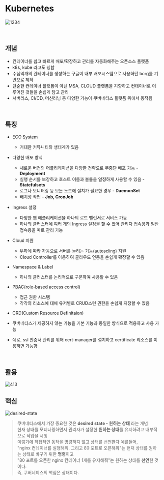 # Kubernetes
![1234](https://user-images.githubusercontent.com/80312713/152518413-262528d5-3212-418b-ba1b-26795a21b474.PNG)

<br>

## 개념
* 컨테이너를 쉽고 빠르게 배포/확장하고 관리를 자동화해주는 오픈소스 플랫폼
* k8s, kube 라고도 칭함
* 수십억개의 컨테이너를 생성하는 구글이 내부 배포시스템으로 사용하던 borg를 기반으로 제작
* 단순한 컨테이너 플랫폼이 아닌 MSA, CLOUD 플랫폼을 지향하고 컨테이너로 이루어진 것들을 손쉽게 담고 관리
* 서버리스, CI/CD, 머신러닝 등 다양한 기능이 쿠버네티스 플랫폼 위에서 동작됨

<br>

## 특징
* ECO System
  * 거대한 커뮤니티와 생태계가 있음

* 다양한 배포 방식
  * 새로운 버전의 어플리케이션을 다양한 전략으로 무중단 배포 가능 - **Deployment**
  * 실행 순서를 보장하고 호스트 이름과 볼륨을 일정하게 사용할 수 있음 - **Statefulsets**
  * 로그나 모니터링 등 모든 노드에 설치가 필요한 경우 - **DaemonSet**
  * 배치성 작업 - **Job, CronJob**

* Ingress 설정
  * 다양한 웹 애플리케이션을 하나의 로드 밸런서로 서비스 가능
  * 하나의 클러스터에 여러 개의 Ingress 설정을 할 수 있어 관리자 접속용과 일반 접속용을 따로 관리 가능

* Cloud 지원
  * 부하에 따라 자동으로 서버를 늘리는 기능(autoscling) 지원
  * Cloud Controller를 이용하여 클라우드 연동을 손쉽게 확장할 수 있음
  
* Namespace & Label
  * 하나의 클러스터를 논리적으로 구분하여 사용할 수 있음

* PBAC(role-based access control)
  * 접근 권한 시스템
  * 각각의 리소스에 대해 유저별로 CRUD스런 권한을 손쉽게 지정할 수 있음

* CRD(Custom Resource Definitaion)
 * 쿠버네티스가 제공하지 않는 기능을 기본 기능과 동일한 방식으로 적용하고 사용 가능
 * 예로, ssl 인증서 관리를 위해 cert-manager를 설치하고 certificate 리소스를 이용하면 가능함
<br>

## 활용
![413](https://user-images.githubusercontent.com/80312713/152518479-7d5ec548-c6ab-49de-9083-ebe26587d55d.PNG)


## 핵심
![desired-state](https://user-images.githubusercontent.com/80312713/152340165-879dca09-70de-4fb2-904c-a5a05f3910d1.png)
> 쿠버네티스에서 가장 중요한 것은 **desired state - 원하는 상태** 라는 개념<br>
> 현재 상태를 모티너링하면서 관리자가 설정한 **원하는 상태**를 유지하려고 내부적으로 작업을 시행<br>
> 이렇기에 직접적인 동작을 명령하지 않고 상태를 선언한다 예를들어,<br>
> "nginx 컨테이너를 실행해줘. 그리고 80 포트로 오픈해줘"는 현재 상태를 원하는 상태로 바꾸기 위한 **명령**이고<br>
> "80 포트를 오픈한 nginx 컨테이너 1개를 유지해줘"는 원하는 상태를 **선언**한 것이다.<br>
> 즉, 쿠버네티스의 핵심은 상태이다.<br>

